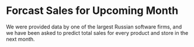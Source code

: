 # Forcast Sales for Upcoming Month
We were provided data by one of the largest Russian software firms, and we have been asked to predict total sales for every product and store in the next month.
